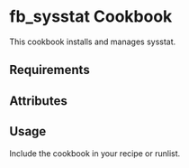 fb_sysstat Cookbook
===================
This cookbook installs and manages sysstat.

Requirements
------------

Attributes
----------

Usage
-----
Include the cookbook in your recipe or runlist.
